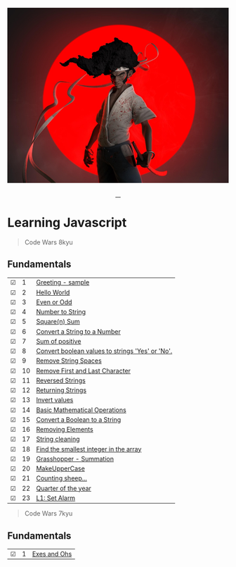 ![Code Wars | Afro Samurai Style](img/afrosamurai.jpg)

<p align="center">
    <a href="https://github.com/rayanthoney" target="_blank" >
    <img height="35px" src="https://img.shields.io/badge/-C%20O%20D%20E-bb100c?style=plastic&for-the-badge&labelColor=black&logo=Apache&logoColor=b39700  " alt="">&nbsp;&nbsp;
    <img height="35px" src="https://img.shields.io/badge/-W%20A%20R%20S-074a2e?style=plastic&for-the-badge&labelColor=black&logo=ApacheKylin&logoColor=b39700  " alt="">
    </a>
</p>

# Learning Javascript

> Code Wars 8kyu

## Fundamentals

|         |     |                                                                                               |
| ------- | --- | --------------------------------------------------------------------------------------------- |
| &#9745; | 1   | [Greeting - sample](functions/8Kyu/1-greeting.js)                                             |
| &#9745; | 2   | [Hello World](fundamentals/8Kyu/hello-world.js)                                               |
| &#9745; | 3   | [Even or Odd](fundamentals/8Kyu/even-or-odd.js)                                               |
| &#9745; | 4   | [Number to String](fundamentals/8Kyu/convert-number-to-string.js)                             |
| &#9745; | 5   | [Square(n) Sum](fundamentals/8Kyu/square-n-sum.js)                                            |
| &#9745; | 6   | [Convert a String to a Number](fundamentals/8Kyu/conv-string-to-num.js)                       |
| &#9745; | 7   | [Sum of positive](fundamentals/8Kyu/sum-of-positive.js)                                       |
| &#9745; | 8   | [Convert boolean values to strings 'Yes' or 'No'.](fundamentals/8Kyu/boolean-to-string.js)    |
| &#9745; | 9   | [Remove String Spaces](fundamentals/8Kyu/remove-string-spaces.js)                             |
| &#9745; | 10  | [Remove First and Last Character](fundamentals/8Kyu/remove-first-last-char.js)                |
| &#9745; | 11  | [Reversed Strings](fundamentals/8Kyu/reversed-strings.js)                                     |
| &#9745; | 12  | [Returning Strings](fundamentals/8Kyu/returning-strings.js)                                   |
| &#9745; | 13  | [Invert values](fundamentals/8Kyu/Invert-values.js)                                           |
| &#9745; | 14  | [Basic Mathematical Operations](fundamentals/8Kyu/basic-mathematical-operations.js)           |
| &#9745; | 15  | [Convert a Boolean to a String](fundamentals/8Kyu/convert-boolean-to-string.js)               |
| &#9745; | 16  | [Removing Elements](fundamentals/8Kyu/removing-elements.js)                                   |
| &#9745; | 17  | [String cleaning](fundamentals/8Kyu/string-cleaning.js)                                       |
| &#9745; | 18  | [Find the smallest integer in the array](fundamentals/8Kyu/find-smallest-integer-in-array.js) |
| &#9745; | 19  | [Grasshopper - Summation](fundamentals/8Kyu/grasshopper-summation.js)                         |
| &#9745; | 20  | [MakeUpperCase](fundamentals/8Kyu/make-upper-case.js)                                         |
| &#9745; | 21  | [Counting sheep...](fundamentals/8Kyu/counting-sheep.js)                                      |
| &#9745; | 22  | [Quarter of the year](fundamentals/8Kyu/quarter-of-the-year.js)                               |
| &#9745; | 23  | [L1: Set Alarm](fundamentals/8Kyu/set-alarm.js)                                               |

> Code Wars 7kyu

## Fundamentals

|         |     |                                                |
| ------- | --- | ---------------------------------------------- |
| &#9745; | 1   | [Exes and Ohs](fundamentals/7Kyu/exes-ohhs.js) |

<!--
## Loops and Debugging
|     |       |          |
| --- | --- | -------- |
| &#9744; | 7 |[""](./loops/7-only-odds.js) |
| &#9744; | 8 |[""](./loops/8-crazy-caps.js) |
| &#9744; | 9 |[""](./loops/9-bacteria-time.js) |
| &#9744; | 10 |[""](./loops/10-exponentiate.js) |
| &#9744; | 11 |[""](./loops/11-my-slice.js) |
| &#9744; | 12 |[""](./loops/12-my-index-of.js) |
| &#9744; | 13 |[""](./loops/13-most-vowels.js) |

## Coercion and Truthiness
|     |       |          |
| --- | --- | -------- |
| &#9744; | 14 |[""](./coercion/14-how-equal.js) |
| &#9744; | 15 |[""](./coercion/15-is-truthy.js) |
| &#9744; | 16 |[""](./coercion/16-my-or-my-and.js) |
| &#9744; | 17 |[""](./coercion/17-only-one.js) |
| &#9744; | 18 |[""](./coercion/18-zero-dark-thirty.js) |

## Arrays
|     |       |          |
| --- | --- | -------- |
| &#9744; | 19 |[""](./arrays/19-odd-couple.js) |
| &#9744; | 20 |[""](./arrays/20-my-includes.js) |
| &#9744; | 21 |[""](./arrays/21-my-last-index-of.js) |
| &#9744; | 22 |[""](./arrays/22-my-reverse.js) |
| &#9744; | 23 |[""](./arrays/23-my-unshift.js) |
| &#9744; | 24 |[""](./arrays/24-even-and-odd.js) |
| &#9744; | 25 |[""](./arrays/25-array-flattener.js) |
| &#9744; | 26 |[""](./arrays/26-zoo-inventory.js) |
| &#9744; | 27 |[""](./arrays/27-make-grid.js) |
| &#9744; | 28 |[""](./arrays/28-remove-columns.js) |
| &#9744; | 29 |[""](./arrays/29-my-join.js) |
| &#9744; | 30 |[""](./arrays/30-my-slice.js) |
| &#9744; | 31 |[""](./arrays/31-route-array.js) |

## Objects
|     |       |          |
| --- | --- | -------- |
| &#9744; | 32 |[""](./objects/32-last-friday-night.js) |
| &#9744; | 33 |[""](./objects/33-compare-objects.js) |
| &#9744; | 34 |[""](./objects/34-leet-translator.js) |
| &#9744; | 35 |[""](./objects/35-pet-sounds.js) |
| &#9744; | 36 |[""](./objects/36-frequency-analysis.js) |
| &#9744; | 37 |[""](./objects/37-dog-breeder.js) |
| &#9744; | 38 |[""](./objects/38-attendance-check.js) | -->

